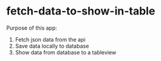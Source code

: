 # fetch-data-to-show-in-table
Purpose of this app:

1. Fetch json data from the api
2. Save data locally to database
3. Show data from database to a tableview
